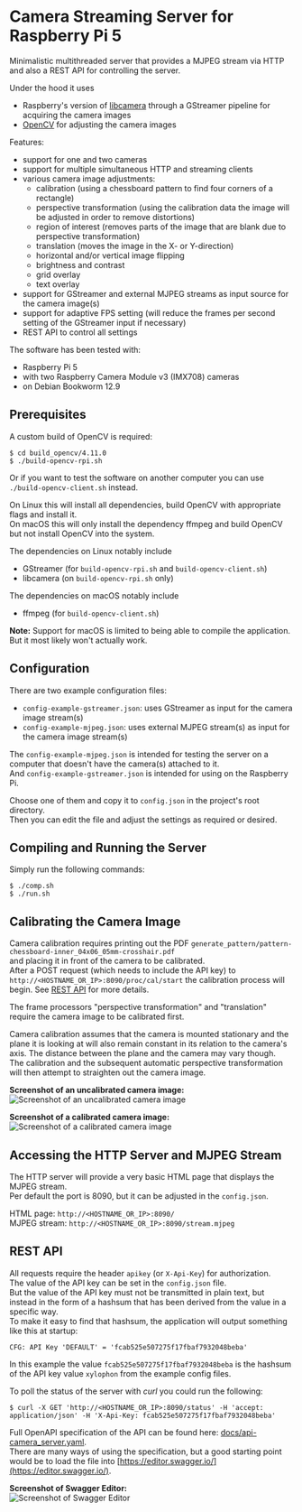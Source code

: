 # Camera Streaming Server for Raspberry Pi 5

Minimalistic multithreaded server that provides a MJPEG stream via HTTP and also
a REST API for controlling the server.

Under the hood it uses

- Raspberry's version of [libcamera](https://github.com/raspberrypi/libcamera) through a GStreamer pipeline for acquiring the camera images
- [OpenCV](https://github.com/opencv/opencv) for adjusting the camera images

Features:

- support for one and two cameras
- support for multiple simultaneous HTTP and streaming clients
- various camera image adjustments:
  - calibration (using a chessboard pattern to find four corners of a rectangle)
  - perspective transformation (using the calibration data the image will be adjusted in order to remove distortions)
  - region of interest (removes parts of the image that are blank due to perspective transformation)
  - translation (moves the image in the X- or Y-direction)
  - horizontal and/or vertical image flipping
  - brightness and contrast
  - grid overlay
  - text overlay
- support for GStreamer and external MJPEG streams as input source for the camera image(s)
- support for adaptive FPS setting (will reduce the frames per second setting of the GStreamer input if necessary)
- REST API to control all settings

The software has been tested with:

- Raspberry Pi 5
- with two Raspberry Camera Module v3 (IMX708) cameras
- on Debian Bookworm 12.9

## Prerequisites

A custom build of OpenCV is required:

```
$ cd build_opencv/4.11.0
$ ./build-opencv-rpi.sh
```

Or if you want to test the software on another computer you can use `./build-opencv-client.sh` instead.

On Linux this will install all dependencies, build OpenCV with appropriate flags and install it.  
On macOS this will only install the dependency ffmpeg and build OpenCV but not install OpenCV into the system.

The dependencies on Linux notably include

- GStreamer (for `build-opencv-rpi.sh` and `build-opencv-client.sh`)
- libcamera (on `build-opencv-rpi.sh` only)

The dependencies on macOS notably include

- ffmpeg (for `build-opencv-client.sh`)

**Note:** Support for macOS is limited to being able to compile the application. But it most likely won't actually work.

## Configuration

There are two example configuration files:

- `config-example-gstreamer.json`: uses GStreamer as input for the camera image stream(s)
- `config-example-mjpeg.json`: uses external MJPEG stream(s) as input for the camera image stream(s)

The `config-example-mjpeg.json` is intended for testing the server on a computer that doesn't have the camera(s) attached to it.  
And `config-example-gstreamer.json` is intended for using on the Raspberry Pi.

Choose one of them and copy it to `config.json` in the project's root directory.  
Then you can edit the file and adjust the settings as required or desired.

## Compiling and Running the Server

Simply run the following commands:

```
$ ./comp.sh
$ ./run.sh
```

## Calibrating the Camera Image

Camera calibration requires printing out the PDF `generate_pattern/pattern-chessboard-inner_04x06_05mm-crosshair.pdf`  
and placing it in front of the camera to be calibrated.  
After a POST request (which needs to include the API key) to `http://<HOSTNAME_OR_IP>:8090/proc/cal/start`
the calibration process will begin. See [REST API](#rest-api) for more details.

The frame processors "perspective transformation" and "translation" require the camera image to be calibrated first.

Camera calibration assumes that the camera is mounted stationary and the plane it is looking at will also remain
constant in its relation to the camera's axis. The distance between the plane and the camera may vary though.  
The calibration and the subsequent automatic perspective transformation will then attempt
to straighten out the camera image.

**Screenshot of an uncalibrated camera image:**  
![Screenshot of an uncalibrated camera image](docs/mjpeg_stream-calibration-step1-uncalibrated-screenshot-sm.png "Screenshot of an uncalibrated camera image")

**Screenshot of a calibrated camera image:**  
![Screenshot of a calibrated camera image](docs/mjpeg_stream-calibration-step2-calibrated-screenshot-sm.png "Screenshot of a calibrated camera image")

## Accessing the HTTP Server and MJPEG Stream

The HTTP server will provide a very basic HTML page that displays the MJPEG stream.  
Per default the port is 8090, but it can be adjusted in the `config.json`.

HTML page: `http://<HOSTNAME_OR_IP>:8090/`  
MJPEG stream: `http://<HOSTNAME_OR_IP>:8090/stream.mjpeg`

## REST API

All requests require the header `apikey` (or `X-Api-Key`) for authorization.  
The value of the API key can be set in the `config.json` file.  
But the value of the API key must not be transmitted in plain text, but instead in the form of a hashsum that
has been derived from the value in a specific way.  
To make it easy to find that hashsum, the application will output something like this at startup:

```
CFG: API Key 'DEFAULT' = 'fcab525e507275f17fbaf7932048beba'
```

In this example the value `fcab525e507275f17fbaf7932048beba` is the hashsum of the API key value `xylophon` from
the example config files.

To poll the status of the server with *curl* you could run the following:

```
$ curl -X GET 'http://<HOSTNAME_OR_IP>:8090/status' -H 'accept: application/json' -H 'X-Api-Key: fcab525e507275f17fbaf7932048beba'
```

Full OpenAPI specification of the API can be found here: [docs/api-camera_server.yaml](docs/api-camera_server.yaml).  
There are many ways of using the specification, but a good starting point would be to load the file into [https://editor.swagger.io/](https://editor.swagger.io/).

**Screenshot of Swagger Editor:**  
![Screenshot of Swagger Editor](docs/api-camera_server-sm.png "Screenshot of Swagger Editor")
